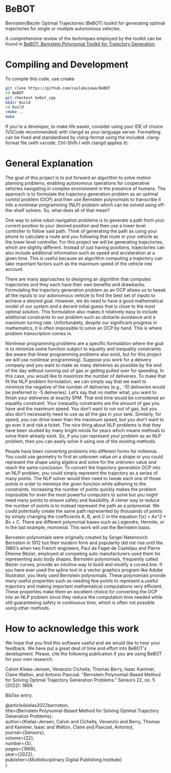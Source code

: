 # BeBOT
Bernstein/Beziér Optimal Trajectories (BeBOT) toolkit for generating optimal trajectories for single or multiple autonomous vehicles.

A comprehensive review of the techniques employed by the toolkit can be found in [BeBOT: Bernstein Polynomial Toolkit for Trajectory Generation](https://doi.org/10.1109/IROS40897.2019.8967564).

# Compiling and Development
To compile this code, use cmake
```bash
git clone https://github.com/caslabuiowa/BeBOT
cd BeBOT
git checkout bebot_cpp
mkdir build
cd build
cmake ..
make
```
If you're a developer, to make life easier, consider using your IDE of choice (VSCode recommended) with clangd as your language server. 
Formatting can be fixed and standardised by clang-format using the included .clang-format file (with vscode, Ctrl-Shift-I with clangd applies it).

# General Explanation
The goal of this project is to put forward an algorithm to solve motion planning problems, enabling autonomous operations for cooperative vehicles navigating in complex environment in the presence of humans. The approach is to formulate the trajectory generation problem as an optimal control problem (OCP) and then use Bernstein polynomials to transcribe it into a nonlinear programming (NLP) problem which can be solved using off-the-shelf solvers. So, what does all of that mean?

One way to solve robot navigation problems is to generate a path from your current position to your desired position and then use a lower level controller to follow said path. Think of generating the path as using your phone to calculate a route and you following that route in your vehicle as the lower level controller. For this project we will be generating trajectories, which are slightly different. Instead of just having positions, trajectories can also include additional information such as speed and acceleration at a given time. This is useful because an algorithm computing a trajectory can take important factors such as the maximum speed of the vehicle into account.

There are many approaches to designing an algorithm that computes trajectories and they each have their own benefits and drawbacks. Formulating the trajectory generation problem as an OCP allows us to tweak all the inputs to our autonomous vehicle to find the best set of inputs to achieve a desired goal. However, we do need to have a good mathematical model of our system and a decent initial guess that is close to the most optimal solution. This formulation also makes it relatively easy to include additional constraints to our problem such as obstacle avoidance and a maximum turning rate. Unfortunately, despite our significant progress in mathematics, it is often impossible to solve an OCP by hand. This is where problem transcription comes in.

Nonlinear programming problems are a specific formulation where the goal is to minimize some function subject to equality and inequality constraints (be aware that linear programming problems also exist, but for this project we will use nonlinear programming). Suppose you work for a delivery company and you want to make as many deliveries as possible by the end of the day without running out of gas or getting pulled over for speeding. In this case, you would like to maximize the number of deliveries. To make that fit the NLP problem formulation, we can simply say that we want to minimize the negative of the number of deliveries (e.g., -10 deliveries would be preferred to -5 deliveries). Let’s say that no matter what, you want to finish your deliveries at exactly 5PM. That end time would be considered an equality constraint. Your inequality constraints are the amount of gas you have and the maximum speed. You don’t want to run out of gas, but you also don’t necessarily need to use up all the gas in your tank. Similarly, for speed, you can drive lower than the maximum speed, but you don’t want to go over it and risk a ticket. The nice thing about NLP problems is that they have been studied by many bright minds for years which means methods to solve them already exist. So, if you can represent your problem as an NLP problem, then you can easily solve it using one of the existing methods.

People have been converting problems into different forms for millennia. You could use geometry to find an unknown value on a shape or you could represent the shape using algebra and solve for the unknown value and reach the same conclusion. To convert the trajectory generation OCP into an NLP problem, you could simply represent the trajectory as a series of many points. The NLP solver would then need to tweak each one of those points in order to minimize the given function while adhering to the constraints. Increasing the number of points quickly makes the problem impossible for even the most powerful computers to solve but you might need many points to ensure safety and feasibility. A clever way to reduce the number of points is to instead represent the path as a polynomial. We could potentially create the same path represented by thousands of points by simply changing the coefficients A, B, and C in the equation f(x) = A*x^2 + B*x + C. There are different polynomial bases such as Legendre, Hermite, or in the last example, monomial. This work will use the Bernstein basis.

Bernstein polynomials were originally created by Sergei Natanovich Bernstein in 1912 but their modern form and popularity did not rise until the 1960’s when two French engineers, Paul de Faget de Casteljau and Pierre Étienne Bézier, employed at competing auto manufacturers used them for representing auto body shapes. Bernstein polynomials, frequently called Bézier curves, provide an intuitive way to build and modify a curved line. If you have ever used the spline tool in a vector graphics program like Adobe Illustrator, you likely used Bernstein polynomials. These polynomials provide many useful properties such as needing few points to represent a useful trajectory and making important mathematical computations very efficient. These properties make them an excellent choice for converting the OCP into an NLP problem since they reduce the computation time needed while still guaranteeing safety in continuous time, which is often not possible using other methods.

# How to acknowledge this work
We hope that you find this software useful and we would like to hear your feedback. We have put a great deal of time and effort into BeBOT's development. Please, cite the following publication if you are using BeBOT for your own research:

Calvin Kielas-Jensen, Venanzio Cichella, Thomas Berry, Isaac Kaminer, Claire Walton, and Antonio Pascoal. "Bernstein Polynomial-Based Method for Solving Optimal Trajectory Generation Problems." Sensors 22, no. 5 (2022): 1869.

BibTex entry:

@article{kielas2022bernstein,  
  title={Bernstein Polynomial-Based Method for Solving Optimal Trajectory Generation Problems},  
  author={Kielas-Jensen, Calvin and Cichella, Venanzio and Berry, Thomas and Kaminer, Isaac and Walton, Claire and Pascoal, Antonio},  
  journal={Sensors},  
  volume={22},  
  number={5},  
  pages={1869},  
  year={2022},  
  publisher={Multidisciplinary Digital Publishing Institute}  
}  
